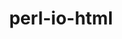 ---
title: "perl-io-html"
layout: cache
categories: [package, develop]
meta: {"versions": ["1.004"], "compilers": ["gcc@=11.4.0"], "oss": ["ubuntu22.04"], "platforms": ["linux"], "targets": ["x86_64_v3"], "stacks": ["e4s", "root"], "num_specs": 2, "num_specs_by_stack": {"root": 2, "e4s": 2}}
spec_details: [{"hash": "6odxnlcorawj4owduseruqxr4iukdbhl", "compiler": "gcc@=11.4.0", "versions": ["1.004"], "os": "ubuntu22.04", "platform": "linux", "target": "x86_64_v3", "variants": ["build_system=perl"], "stacks": ["root", "e4s"], "size": "-", "tarball": "https://binaries.spack.io/develop/build_cache/linux-ubuntu22.04-x86_64_v3/gcc-11.4.0/perl-io-html-1.004/linux-ubuntu22.04-x86_64_v3-gcc-11.4.0-perl-io-html-1.004-6odxnlcorawj4owduseruqxr4iukdbhl.spack"}, {"hash": "xe7ykloinov5eclcula77hasnj5iv664", "compiler": "gcc@=11.4.0", "versions": ["1.004"], "os": "ubuntu22.04", "platform": "linux", "target": "x86_64_v3", "variants": ["build_system=perl"], "stacks": ["root", "e4s"], "size": "-", "tarball": "https://binaries.spack.io/develop/build_cache/linux-ubuntu22.04-x86_64_v3/gcc-11.4.0/perl-io-html-1.004/linux-ubuntu22.04-x86_64_v3-gcc-11.4.0-perl-io-html-1.004-xe7ykloinov5eclcula77hasnj5iv664.spack"}]
---